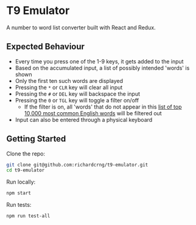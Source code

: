 # T9 Emulator

A number to word list converter built with React and Redux.

## Expected Behaviour
- Every time you press one of the 1-9 keys, it gets added to the input
- Based on the accumulated input, a list of possibly intended 'words' is shown
- Only the first ten such words are displayed
- Pressing the `*` or `CLR` key will clear all input
- Pressing the `#` or `DEL` key will backspace the input
- Pressing the `0` or `TGL` key will toggle a filter on/off
  - If the filter is on, all 'words' that do not appear in this [list of top 10,000 most common English words](https://github.com/first20hours/google-10000-english/blob/master/google-10000-english-no-swears.txt) will be filtered out
- Input can also be entered through a physical keyboard

## Getting Started

Clone the repo:
```bash
git clone git@github.com:richardcrng/t9-emulator.git
cd t9-emulator
```

Run locally:
```bash
npm start
```

Run tests:
```bash
npm run test-all
```